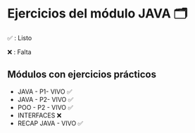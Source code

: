 # Ejercicios del módulo JAVA 🗂

✅ : Listo

❌ : Falta

## Módulos con ejercicios prácticos

- JAVA - P1- VIVO ✅
- JAVA - P2- VIVO ✅
- POO - P2 - VIVO ✅
- INTERFACES      ❌
- RECAP JAVA - VIVO ✅
